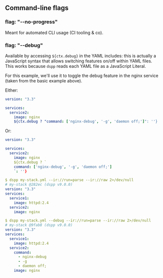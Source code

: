 
## Command-line flags

### flag: "--no-progress"

Meant for automated CLI usage (CI tooling & co).

### flag: "--debug"

Available by accessing `${ctx.debug}` in the YAML includes: this is actually a JavaScript syntax that allows switching features on/off within YAML files. This works because `dspp` reads each YAML file as a JavaScript Literal.

For this example, we'll use it to toggle the debug feature in the nginx service (taken from the basic example above).

Either:
```yaml
version: "3.3"

services:
  service2:
    image: nginx
    ${ctx.debug ? "command: ['nginx-debug', '-g', 'daemon off;']": ''}
```
Or:
```yaml
version: "3.3"

services:
  service2:
    image: nginx
    ${ctx.debug ? `
    command: ['nginx-debug', '-g', 'daemon off;']
    `: ''}
```

```yaml
$ dspp my-stack.yml --ir://run=parse --ir://raw 2>/dev/null
# my-stack @282ec (dspp v9.0.0)
version: "3.3"
services:
  service1:
    image: httpd:2.4
  service2:
    image: nginx
```
```yaml
$ dspp my-stack.yml --debug --ir://run=parse --ir://raw 2>/dev/null
# my-stack @9fab8 (dspp v9.0.0)
version: "3.3"
services:
  service1:
    image: httpd:2.4
  service2:
    command:
      - nginx-debug
      - -g
      - daemon off;
    image: nginx
```
